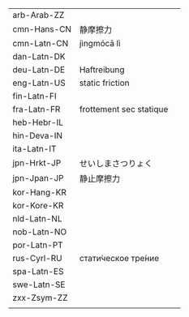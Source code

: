| | | |
|-|-|-|
| arb-Arab-ZZ |  |  |
| cmn-Hans-CN | 静摩擦力 |  |
| cmn-Latn-CN | jìngmócā lì |  |
| dan-Latn-DK |  |  |
| deu-Latn-DE | Haftreibung |  |
| eng-Latn-US | static friction |  |
| fin-Latn-FI |  |  |
| fra-Latn-FR | frottement sec statique |  |
| heb-Hebr-IL |  |  |
| hin-Deva-IN |  |  |
| ita-Latn-IT |  |  |
| jpn-Hrkt-JP | せいしまさつりょく |  |
| jpn-Jpan-JP | 静止摩擦力 |  |
| kor-Hang-KR |  |  |
| kor-Kore-KR |  |  |
| nld-Latn-NL |  |  |
| nob-Latn-NO |  |  |
| por-Latn-PT |  |  |
| rus-Cyrl-RU | стати́ческое тре́ние |  |
| spa-Latn-ES |  |  |
| swe-Latn-SE |  |  |
| zxx-Zsym-ZZ |  |  |
|  |  |  |